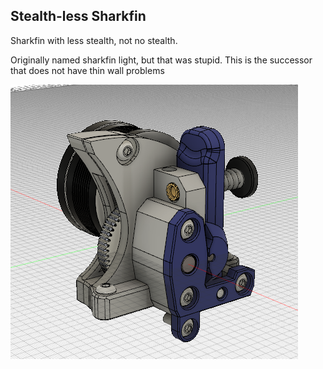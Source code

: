 ## Stealth-less Sharkfin

Sharkfin with less stealth, not no stealth.

Originally named sharkfin light, but that was stupid. This is the successor that does not have thin wall problems

![image of sharkfin](usermods/StackingDeezLayers/Images/overviewofshrakfinstealthless.png)
